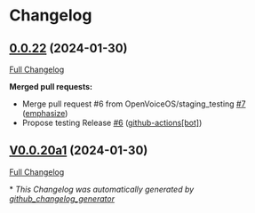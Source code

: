 # Changelog

## [0.0.22](https://github.com/OpenVoiceOS/ovos-testpkg/tree/0.0.22) (2024-01-30)

[Full Changelog](https://github.com/OpenVoiceOS/ovos-testpkg/compare/V0.0.20a1...0.0.22)

**Merged pull requests:**

- Merge pull request \#6 from OpenVoiceOS/staging\_testing [\#7](https://github.com/OpenVoiceOS/ovos-testpkg/pull/7) ([emphasize](https://github.com/emphasize))
- Propose testing Release [\#6](https://github.com/OpenVoiceOS/ovos-testpkg/pull/6) ([github-actions[bot]](https://github.com/apps/github-actions))

## [V0.0.20a1](https://github.com/OpenVoiceOS/ovos-testpkg/tree/V0.0.20a1) (2024-01-30)

[Full Changelog](https://github.com/OpenVoiceOS/ovos-testpkg/compare/V0.0.1a4...V0.0.20a1)



\* *This Changelog was automatically generated by [github_changelog_generator](https://github.com/github-changelog-generator/github-changelog-generator)*
